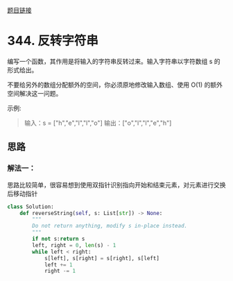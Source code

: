[题目链接](https://leetcode-cn.com/problems/reverse-string/)
# 344. 反转字符串
编写一个函数，其作用是将输入的字符串反转过来。输入字符串以字符数组 s 的形式给出。

不要给另外的数组分配额外的空间，你必须原地修改输入数组、使用 O(1) 的额外空间解决这一问题。

示例:
>输入：s = ["h","e","l","l","o"]
输出：["o","l","l","e","h"]


## 思路

### 解法一：
思路比较简单，很容易想到使用双指针识别指向开始和结束元素，对元素进行交换后移动指针
```python
class Solution:
    def reverseString(self, s: List[str]) -> None:
        """
        Do not return anything, modify s in-place instead.
        """
        if not s:return s
        left, right = 0, len(s) - 1
        while left < right:
            s[left], s[right] = s[right], s[left]
            left += 1
            right -= 1
```

